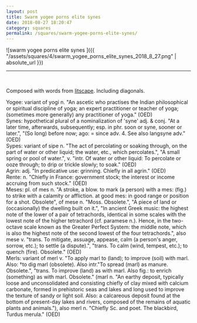 ```yaml
---
layout: post
title: Swarm yogee porns elite synes
date: 2018-08-27 18:20:47
category: squares
permalink: /squares/swarm-yogee-porns-elite-synes/ 
---
```


![swarm yogee porns elite synes ]({{ "/assets/squares/4/swarm_yogee_porns_elite_synes_2018_8_27.png" | absolute_url }})
&nbsp;


---

&nbsp;

Composed with words from [litscape](https://www.litscape.com/). Including diagonals. 

Yogee: variant of yogi n. "An ascetic who practises the Indian philosophical or spiritual discipline of yoga; an expert practitioner or teacher of yoga; (sometimes more generally) any practitioner of yoga." (OED)  
Synes: hypothetical plural of a nominalization of 'syne' adj. & conj. "At a later time, afterwards, subsequently; esp. in phr. soon or syne, sooner or later.", "(So long) before now; ago: = since adv. 4. See also langsyne adv." (OED)  
Sypes: variant of sipe n. "The act of percolating or soaking through, on the part of water or other liquid; the water, etc., which percolates.", "A small spring or pool of water.", v. "intr. Of water or other liquid: To percolate or ooze through; to drip or trickle slowly; to soak." (OED)  
Agrin: adj. "In predicative use: grinning. Chiefly in all agrin." (OED)  
Rente: n. "Chiefly in France: government stock; the interest or income accruing from such stock." (OED)  
Meses: pl. of mes n. "A stroke, a blow. to mark (a person) with a mes: (fig.) to strike with a calamity or affliction. at good mes: in good range or position for a shot. Obsolete", of mese n. "Moss. Obsolete.", "A piece of land or (occasionally) the dwelling built on it.", "In ancient Greek music: the highest note of the lower of a pair of tetrachords, identical in some scales with the lowest note of the higher tetrachord (cf. paramese n.). Hence, in the two-octave scale known as the Greater Perfect System: the middle note, which is also the highest note of the second lowest of the four tetrachords.", also mese v. "trans. To mitigate, assuage, appease, calm (a person's anger, sorrow, etc.); to settle (a dispute).", "trans. To calm (wind, tempest, etc.); to quench (fire). Obsolete." (OED)  
Merls: variant of merl v. "To apply marl to (land); to improve (soil) with marl. Also: †to dig marl (obsolete). Also intr."To spread (marl) as manure. Obsolete.", "trans. To improve (land) as with marl. Also fig.: to enrich (something) as with marl. Obsolete." (marl n. "An earthy deposit, typically loose and unconsolidated and consisting chiefly of clay mixed with calcium carbonate, formed in prehistoric seas and lakes and long used to improve the texture of sandy or light soil. Also: a calcareous deposit found at the bottom of present-day lakes and rivers, composed of the remains of aquatic plants and animals."), also merl n. "Chiefly Sc. and poet. The blackbird, Turdus merula." (OED)  
